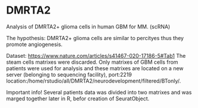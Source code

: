 # DMRTA2
Analysis of DMRTA2+ glioma cells in human GBM for MM. (scRNA)

The hypothesis: DMRTA2+ glioma cells are similar to percityes thus they promote angiogenesis.


Dataset:
https://www.nature.com/articles/s41467-020-17186-5#Tab1
The steam cells matrixes were discarded. Only matrixes of GBM cells from patients were used for analysis and these matrixes 
are located on a new server (belonging to sequencing facility), port:2219 location:/home/rstudio/all/DMRTA2/neurodevelopment/filtered/BTonly/.

Important info! Several patients data was divided into two matrixes and was marged together later in R, befor creation of SeuratObject.













